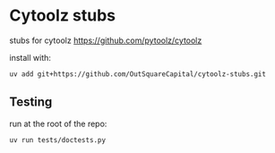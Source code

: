 # Cytoolz stubs

stubs for cytoolz
<https://github.com/pytoolz/cytoolz>

install with:

```bash
uv add git+https://github.com/OutSquareCapital/cytoolz-stubs.git
```

## Testing

run at the root of the repo:

```bash
uv run tests/doctests.py
```
